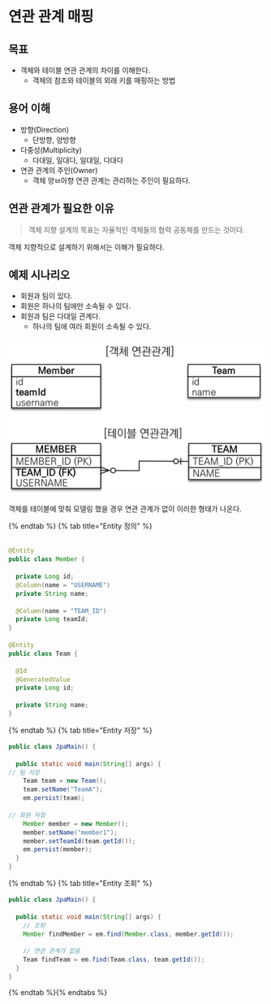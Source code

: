 # 연관 관계 매핑

## 목표

- 객체와 테이블 연관 관계의 차이를 이해한다.
    - 객체의 참조와 테이블의 외래 키를 매핑하는 방법

## 용어 이해

- 방향(Direction)
    - 단방향, 양방향
- 다중성(Multiplicity)
    - 다대일, 일대다, 일대일, 다대다
- 연관 관계의 주인(Owner)
    - 객체 양ㅂ아향 연관 관계는 관리하는 주인이 필요하다.

## 연관 관계가 필요한 이유

> 객체 지향 설계의 목표는 자율적인 객체들의 협력 공동체를 만드는 것이다.

객체 지향적으로 설계하기 위해서는 이해가 필요하다.

## 예제 시나리오

- 회원과 팀이 있다.
- 회원은 하나의 팀에만 소속될 수 있다.
- 회원과 팀은 다대일 관계다.
    - 하나의 팀에 여러 회원이 소속될 수 있다.

![](../../.gitbook/assets/kimyounghan-orm-jpa/05/Screen%20Shot%202021-03-17%20at%2012.47.16%20PM.png)

객체를 테이블에 맞춰 모델링 했을 경우 연관 관계가 없이 이러한 형태가 나온다.

{% endtab %} {% tab title="Entity 정의" %}

```java

@Entity
public class Member {

  private Long id;
  @Column(name = "USERNAME")
  private String name;

  @Column(name = "TEAM_ID")
  private Long teamId;
}

@Entity
public class Team {

  @Id
  @GeneratedValue
  private Long id;

  private String name;
}
```

{% endtab %} {% tab title="Entity 저장" %}

```java
public class JpaMain() {

  public static void main(String[] args) {
// 팀 저장
    Team team = new Team();
    team.setName("TeamA");
    em.persist(team);

// 회원 저장
    Member member = new Member();
    member.setName("member1");
    member.setTeamId(team.getId());
    em.persist(member);
  }
}
```

{% endtab %} {% tab title="Entity 조회" %}

```java
public class JpaMain() {

  public static void main(String[] args) {
    // 조회
    Member findMember = em.find(Member.class, member.getId());

    // 연관 관계가 없음
    Team findTeam = em.find(Team.class, team.getId());
  }
}
```

{% endtab %}{% endtabs %}
